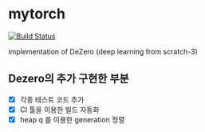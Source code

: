 # mytorch

[![Build Status](https://travis-ci.com/choiking10/mytorch.svg?branch=main)](https://travis-ci.com/choiking10/mytorch)

implementation of DeZero (deep learning from scratch-3)


## Dezero의 추가 구현한 부분
 -[x] 각종 테스트 코드 추가
 -[x] CI 툴을 이용한 빌드 자동화
 -[x] heap q 를 이용한 generation 정렬
